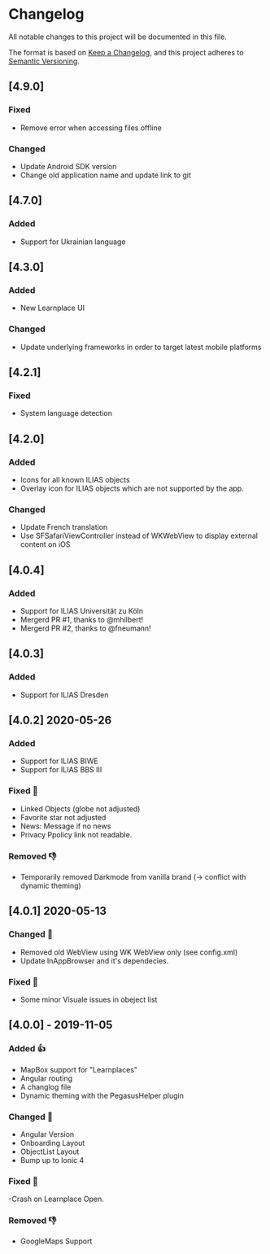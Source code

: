 # Changelog

All notable changes to this project will be documented in this file.

The format is based on [Keep a Changelog](https://keepachangelog.com/en/1.0.0/),
and this project adheres to [Semantic Versioning](https://semver.org/spec/v2.0.0.html).

## [4.9.0]

### Fixed

-   Remove error when accessing files offline

### Changed

-   Update Android SDK version
-   Change old application name and update link to git

## [4.7.0]

### Added

-   Support for Ukrainian language

## [4.3.0]

### Added

-   New Learnplace UI

### Changed

-   Update underlying frameworks in order to target latest mobile platforms

## [4.2.1]

### Fixed

-   System language detection

## [4.2.0]

### Added

-   Icons for all known ILIAS objects
-   Overlay icon for ILIAS objects which are not supported by the app.

### Changed

-   Update French translation
-   Use SFSafariViewController instead of WKWebView to display external content on iOS

## [4.0.4]

### Added

-   Support for ILIAS Universität zu Köln
-   Mergerd PR #1, thanks to @mhilbert!
-   Mergerd PR #2, thanks to @fneumann!

## [4.0.3]

### Added

-   Support for ILIAS Dresden

## [4.0.2] 2020-05-26

### Added

-   Support for ILIAS BIWE
-   Support for ILIAS BBS III

### Fixed 🦀

-   Linked Objects (globe not adjusted)
-   Favorite star not adjusted
-   News: Message if no news
-   Privacy Ppolicy link not readable.

### Removed 👎

-   Temporarily removed Darkmode from vanilla brand (-> conflict with dynamic theming)

## [4.0.1] 2020-05-13

### Changed 🚀

-   Removed old WebView using WK WebView only (see config.xml)
-   Update InAppBrowser and it's dependecies.

### Fixed 🦀

-   Some minor Visuale issues in obeject list

## [4.0.0] - 2019-11-05

### Added 👍

-   MapBox support for "Learnplaces"
-   Angular routing
-   A changlog file
-   Dynamic theming with the PegasusHelper plugin

### Changed 🚀

-   Angular Version
-   Onboarding Layout
-   ObjectList Layout
-   Bump up to Ionic 4

### Fixed 🦀

-Crash on Learnplace Open.

### Removed 👎

-   GoogleMaps Support

